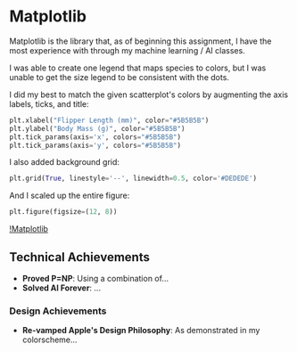 # Matplotlib
Matplotlib is the library that, as of beginning this assignment, I have the most experience with through my machine learning / AI classes.

I was able to create one legend that maps species to colors, but I was unable to get the size legend to be consistent with the dots.

I did my best to match the given scatterplot's colors by augmenting the axis labels, ticks, and title:
```python
plt.xlabel("Flipper Length (mm)", color="#5B5B5B")
plt.ylabel("Body Mass (g)", color="#5B5B5B")
plt.tick_params(axis='x', colors="#5B5B5B")
plt.tick_params(axis='y', colors="#5B5B5B")
```

I also added background grid:
```python
plt.grid(True, linestyle='--', linewidth=0.5, color='#DEDEDE')
```

And I scaled up the entire figure:
```python
plt.figure(figsize=(12, 8))
```

[!Matplotlib](./img/matplotlib.png)

## Technical Achievements
- **Proved P=NP**: Using a combination of...
- **Solved AI Forever**: ...

### Design Achievements
- **Re-vamped Apple's Design Philosophy**: As demonstrated in my colorscheme...
